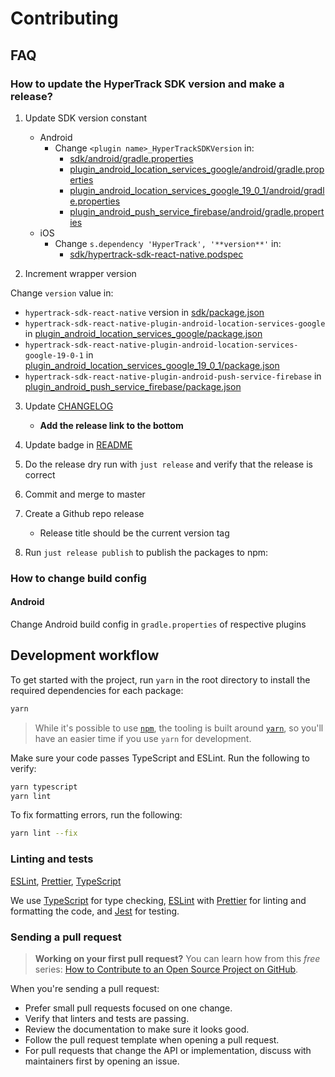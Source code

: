 # Contributing

## FAQ

### How to update the HyperTrack SDK version and make a release?

1. Update SDK version constant

   - Android
     - Change `<plugin name>_HyperTrackSDKVersion` in:
       - [sdk/android/gradle.properties](sdk/android/gradle.properties)
       - [plugin_android_location_services_google/android/gradle.properties](plugin_android_location_services_google/android/gradle.properties)
       - [plugin_android_location_services_google_19_0_1/android/gradle.properties](plugin_android_location_services_google_19_0_1/android/gradle.properties)
       - [plugin_android_push_service_firebase/android/gradle.properties](plugin_android_push_service_firebase/android/gradle.properties)
   - iOS
     - Change `s.dependency 'HyperTrack', '**version**'` in:
       - [sdk/hypertrack-sdk-react-native.podspec](sdk/hypertrack-sdk-react-native.podspec)

2. Increment wrapper version

Change `version` value in:

- `hypertrack-sdk-react-native` version in [sdk/package.json](sdk/package.json)
- `hypertrack-sdk-react-native-plugin-android-location-services-google` in [plugin_android_location_services_google/package.json](plugin_android_location_services_google/package.json)
- `hypertrack-sdk-react-native-plugin-android-location-services-google-19-0-1` in [plugin_android_location_services_google_19_0_1/package.json](plugin_android_location_services_google_19_0_1/package.json)
- `hypertrack-sdk-react-native-plugin-android-push-service-firebase` in [plugin_android_push_service_firebase/package.json](plugin_android_push_service_firebase/package.json)

3. Update [CHANGELOG](CHANGELOG.md)

   - **Add the release link to the bottom**

4. Update badge in [README](README.md)

5. Do the release dry run with `just release` and verify that the release is correct

6. Commit and merge to master

7. Create a Github repo release

   - Release title should be the current version tag

8. Run `just release publish` to publish the packages to npm:

### How to change build config

#### Android

Change Android build config in `gradle.properties` of respective plugins

## Development workflow

To get started with the project, run `yarn` in the root directory to install the required dependencies for each package:

```sh
yarn
```

> While it's possible to use [`npm`](https://github.com/npm/cli), the tooling is built around [`yarn`](https://classic.yarnpkg.com/), so you'll have an easier time if you use `yarn` for development.

Make sure your code passes TypeScript and ESLint. Run the following to verify:

```sh
yarn typescript
yarn lint
```

To fix formatting errors, run the following:

```sh
yarn lint --fix
```

### Linting and tests

[ESLint](https://eslint.org/), [Prettier](https://prettier.io/), [TypeScript](https://www.typescriptlang.org/)

We use [TypeScript](https://www.typescriptlang.org/) for type checking, [ESLint](https://eslint.org/) with [Prettier](https://prettier.io/) for linting and formatting the code, and [Jest](https://jestjs.io/) for testing.

### Sending a pull request

> **Working on your first pull request?** You can learn how from this _free_ series: [How to Contribute to an Open Source Project on GitHub](https://app.egghead.io/playlists/how-to-contribute-to-an-open-source-project-on-github).

When you're sending a pull request:

- Prefer small pull requests focused on one change.
- Verify that linters and tests are passing.
- Review the documentation to make sure it looks good.
- Follow the pull request template when opening a pull request.
- For pull requests that change the API or implementation, discuss with maintainers first by opening an issue.
